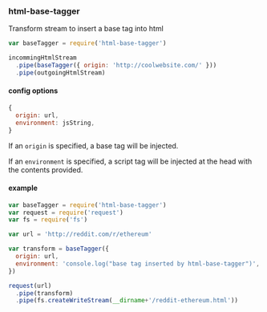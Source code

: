 ### html-base-tagger

Transform stream to insert a base tag into html

```js
var baseTagger = require('html-base-tagger')

incommingHtmlStream
  .pipe(baseTagger({ origin: 'http://coolwebsite.com/' }))
  .pipe(outgoingHtmlStream)
```

#### config options

```js
{
  origin: url,
  environment: jsString,
}
```

If an `origin` is specified, a base tag will be injected.

If an `environment` is specified, a script tag will be injected at the head with the contents provided.

#### example

```js
var baseTagger = require('html-base-tagger')
var request = require('request')
var fs = require('fs')

var url = 'http://reddit.com/r/ethereum'

var transform = baseTagger({
  origin: url,
  environment: 'console.log("base tag inserted by html-base-tagger")',
})

request(url)
  .pipe(transform)
  .pipe(fs.createWriteStream(__dirname+'/reddit-ethereum.html'))
```